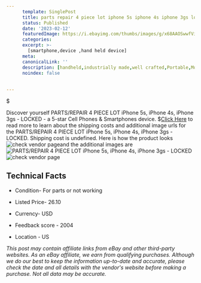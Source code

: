 ```yaml
---
      template: SinglePost
      title: parts repair 4 piece lot iphone 5s iphone 4s iphone 3gs locked
      status: Published
      date: '2023-02-12'
      featuredImage: https://i.ebayimg.com/thumbs/images/g/x68AAOSwwfViqlRt/s-l225.jpg
      categories: 
      excerpt: >-
        [smartphone,device ,hand held device]
      meta:
      canonicalLink: ''
      description: [handheld,industrially made,well crafted,Portable,Mobile,Compact,Convenient,Lightweight,Maneuverable,Man-portable,Miniature,Carriable,Hand-held,Light,Holdable,Transportable,Mobile device,Pocket-sized,On-the-go,Wireless,Cordless,Compact size,Convenient size, smartphone,device ,hand held device]
      noindex: false
      
        
---
```

$

Discover yourself PARTS/REPAIR 4 PIECE LOT iPhone 5s, iPhone 4s, iPhone 3gs - LOCKED - a 5-star Cell Phones & Smartphones device.
$[Click Here](https://www.ebay.com/itm/255584358333?hash=item3b8203cfbd%3Ag%3Ax68AAOSwwfViqlRt&mkevt=1&mkcid=1&mkrid=711-53200-19255-0&campid=%253CePNCampaignId%253E&customid=%253CreferenceId%253E&toolid=10049) to read more to learn about the shipping costs and additional image urls for the PARTS/REPAIR 4 PIECE LOT iPhone 5s, iPhone 4s, iPhone 3gs - LOCKED. Shipping cost is undefined. Here is how the product looks ![check vendor page](https://i.ebayimg.com/thumbs/images/g/x68AAOSwwfViqlRt/s-l225.jpg)and the additional images are![PARTS/REPAIR 4 PIECE LOT iPhone 5s, iPhone 4s, iPhone 3gs - LOCKED](https://i.ebayimg.com/images/g/x68AAOSwwfViqlRt/s-l1600.jpg)![check vendor page](https://origin-galleryplus.ebayimg.com/ws/web/255584358333_2_0_1/225x225.jpg,https://origin-galleryplus.ebayimg.com/ws/web/255584358333_3_0_1/225x225.jpg,https://origin-galleryplus.ebayimg.com/ws/web/255584358333_4_0_1/225x225.jpg,https://origin-galleryplus.ebayimg.com/ws/web/255584358333_5_0_1/225x225.jpg,https://origin-galleryplus.ebayimg.com/ws/web/255584358333_6_0_1/225x225.jpg,https://origin-galleryplus.ebayimg.com/ws/web/255584358333_7_0_1/225x225.jpg,https://origin-galleryplus.ebayimg.com/ws/web/255584358333_8_0_1/225x225.jpg,https://origin-galleryplus.ebayimg.com/ws/web/255584358333_9_0_1/225x225.jpg,https://origin-galleryplus.ebayimg.com/ws/web/255584358333_10_0_1/225x225.jpg,https://origin-galleryplus.ebayimg.com/ws/web/255584358333_11_0_1/225x225.jpg,https://origin-galleryplus.ebayimg.com/ws/web/255584358333_12_0_1/225x225.jpg)



 ## Technical Facts 



     
      

 - Condition- For parts or not working 


      

 - Listed Price- 26.10 


      

 - Currency- USD 


      

 - Feedback score - 2004 


      

 - Location - US 


      
      

 *_This post may contain affiliate links from eBay and other third-party websites. As an eBay affiliate, we earn from qualifying purchases. Although we do our best to keep the information up-to-date and accurate, please check the date and all details with the vendor's website before making a purchase. Not all data may be accurate._*






